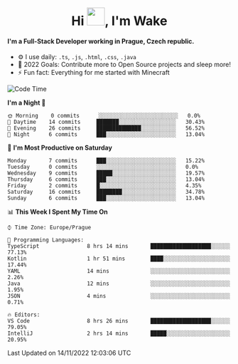 <h1 align="center">Hi <img src="https://raw.githubusercontent.com/MrWakeCZ/MrWakeCZ/master/Hi.gif" width="40px" />, I'm Wake</h1>

#### I'm a Full-Stack Developer working in Prague, Czech republic.
- ⚙️ I use daily: `.ts`, `.js`, `.html`, `.css`, `.java`
- 🥅 2022 Goals: Contribute more to Open Source projects and sleep more!
- ⚡ Fun fact: Everything for me started with Minecraft

<!--START_SECTION:waka-->
![Code Time](http://img.shields.io/badge/Code%20Time-2%2C791%20hrs%2036%20mins-blue)

**I'm a Night 🦉** 

```text
🌞 Morning    0 commits      ░░░░░░░░░░░░░░░░░░░░░░░░░   0.0% 
🌆 Daytime    14 commits     ███████░░░░░░░░░░░░░░░░░░   30.43% 
🌃 Evening    26 commits     ██████████████░░░░░░░░░░░   56.52% 
🌙 Night      6 commits      ███░░░░░░░░░░░░░░░░░░░░░░   13.04%

```
📅 **I'm Most Productive on Saturday** 

```text
Monday       7 commits      ███░░░░░░░░░░░░░░░░░░░░░░   15.22% 
Tuesday      0 commits      ░░░░░░░░░░░░░░░░░░░░░░░░░   0.0% 
Wednesday    9 commits      █████░░░░░░░░░░░░░░░░░░░░   19.57% 
Thursday     6 commits      ███░░░░░░░░░░░░░░░░░░░░░░   13.04% 
Friday       2 commits      █░░░░░░░░░░░░░░░░░░░░░░░░   4.35% 
Saturday     16 commits     ████████░░░░░░░░░░░░░░░░░   34.78% 
Sunday       6 commits      ███░░░░░░░░░░░░░░░░░░░░░░   13.04%

```


📊 **This Week I Spent My Time On** 

```text
⌚︎ Time Zone: Europe/Prague

💬 Programming Languages: 
TypeScript               8 hrs 14 mins       ███████████████████░░░░░░   77.13% 
Kotlin                   1 hr 51 mins        ████░░░░░░░░░░░░░░░░░░░░░   17.44% 
YAML                     14 mins             ░░░░░░░░░░░░░░░░░░░░░░░░░   2.26% 
Java                     12 mins             ░░░░░░░░░░░░░░░░░░░░░░░░░   1.95% 
JSON                     4 mins              ░░░░░░░░░░░░░░░░░░░░░░░░░   0.71%

🔥 Editors: 
VS Code                  8 hrs 26 mins       ███████████████████░░░░░░   79.05% 
IntelliJ                 2 hrs 14 mins       █████░░░░░░░░░░░░░░░░░░░░   20.95%

```


 Last Updated on 14/11/2022 12:03:06 UTC
<!--END_SECTION:waka-->
